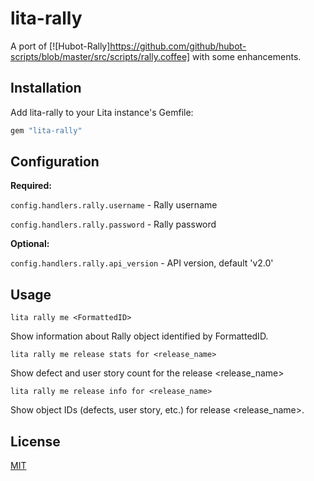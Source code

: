 # lita-rally

A port of
[![Hubot-Rally]https://github.com/github/hubot-scripts/blob/master/src/scripts/rally.coffee]
with some enhancements. 

## Installation

Add lita-rally to your Lita instance's Gemfile:

``` ruby
gem "lita-rally"
```


## Configuration

**Required:**

```config.handlers.rally.username``` - Rally username

```config.handlers.rally.password``` - Rally password

**Optional:**

```config.handlers.rally.api_version``` - API version, default 'v2.0'


## Usage

```
lita rally me <FormattedID>
```
Show information about Rally object identified by FormattedID.

```
lita rally me release stats for <release_name>
```
Show defect and user story count for the release <release_name>

```
lita rally me release info for <release_name>
```
Show object IDs (defects, user story, etc.) for release <release_name>.

## License

[MIT](http://opensource.org/licenses/MIT)
